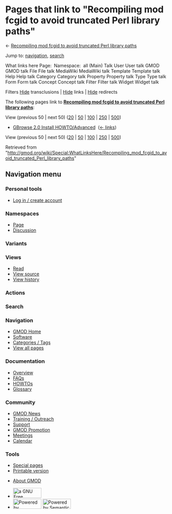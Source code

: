 <div id="mw-page-base" class="noprint">

</div>

<div id="mw-head-base" class="noprint">

</div>

<div id="content" class="mw-body" role="main">

<span id="top"></span>

<div id="mw-js-message" style="display:none;">

</div>



# <span dir="auto">Pages that link to "Recompiling mod fcgid to avoid truncated Perl library paths"</span>

<div id="bodyContent">

<div id="contentSub">

← [Recompiling mod fcgid to avoid truncated Perl library
paths](/wiki/Recompiling_mod_fcgid_to_avoid_truncated_Perl_library_paths "Recompiling mod fcgid to avoid truncated Perl library paths")

</div>

<div id="jump-to-nav" class="mw-jump">

Jump to: [navigation](#mw-navigation), [search](#p-search)

</div>

<div id="mw-content-text">

What links here Page:  Namespace:  all (Main) Talk User User talk GMOD
GMOD talk File File talk MediaWiki MediaWiki talk Template Template talk
Help Help talk Category Category talk Property Property talk Type Type
talk Form Form talk Concept Concept talk Filter Filter talk Widget
Widget talk

Filters
[Hide](/mediawiki/index.php?title=Special:WhatLinksHere/Recompiling_mod_fcgid_to_avoid_truncated_Perl_library_paths&hidetrans=1 "Special:WhatLinksHere/Recompiling mod fcgid to avoid truncated Perl library paths")
transclusions \|
[Hide](/mediawiki/index.php?title=Special:WhatLinksHere/Recompiling_mod_fcgid_to_avoid_truncated_Perl_library_paths&hidelinks=1 "Special:WhatLinksHere/Recompiling mod fcgid to avoid truncated Perl library paths")
links \|
[Hide](/mediawiki/index.php?title=Special:WhatLinksHere/Recompiling_mod_fcgid_to_avoid_truncated_Perl_library_paths&hideredirs=1 "Special:WhatLinksHere/Recompiling mod fcgid to avoid truncated Perl library paths")
redirects

The following pages link to **[Recompiling mod fcgid to avoid truncated
Perl library
paths](/wiki/Recompiling_mod_fcgid_to_avoid_truncated_Perl_library_paths "Recompiling mod fcgid to avoid truncated Perl library paths")**:

View (previous 50 \| next 50)
([20](/mediawiki/index.php?title=Special:WhatLinksHere/Recompiling_mod_fcgid_to_avoid_truncated_Perl_library_paths&limit=20 "Special:WhatLinksHere/Recompiling mod fcgid to avoid truncated Perl library paths")
\|
[50](/mediawiki/index.php?title=Special:WhatLinksHere/Recompiling_mod_fcgid_to_avoid_truncated_Perl_library_paths&limit=50 "Special:WhatLinksHere/Recompiling mod fcgid to avoid truncated Perl library paths")
\|
[100](/mediawiki/index.php?title=Special:WhatLinksHere/Recompiling_mod_fcgid_to_avoid_truncated_Perl_library_paths&limit=100 "Special:WhatLinksHere/Recompiling mod fcgid to avoid truncated Perl library paths")
\|
[250](/mediawiki/index.php?title=Special:WhatLinksHere/Recompiling_mod_fcgid_to_avoid_truncated_Perl_library_paths&limit=250 "Special:WhatLinksHere/Recompiling mod fcgid to avoid truncated Perl library paths")
\|
[500](/mediawiki/index.php?title=Special:WhatLinksHere/Recompiling_mod_fcgid_to_avoid_truncated_Perl_library_paths&limit=500 "Special:WhatLinksHere/Recompiling mod fcgid to avoid truncated Perl library paths"))

- [GBrowse 2.0 Install
  HOWTO/Advanced](/wiki/GBrowse_2.0_Install_HOWTO/Advanced "GBrowse 2.0 Install HOWTO/Advanced")
  ‎ <span class="mw-whatlinkshere-tools">([←
  links](/mediawiki/index.php?title=Special:WhatLinksHere&target=GBrowse+2.0+Install+HOWTO%2FAdvanced "Special:WhatLinksHere"))</span>

View (previous 50 \| next 50)
([20](/mediawiki/index.php?title=Special:WhatLinksHere/Recompiling_mod_fcgid_to_avoid_truncated_Perl_library_paths&limit=20 "Special:WhatLinksHere/Recompiling mod fcgid to avoid truncated Perl library paths")
\|
[50](/mediawiki/index.php?title=Special:WhatLinksHere/Recompiling_mod_fcgid_to_avoid_truncated_Perl_library_paths&limit=50 "Special:WhatLinksHere/Recompiling mod fcgid to avoid truncated Perl library paths")
\|
[100](/mediawiki/index.php?title=Special:WhatLinksHere/Recompiling_mod_fcgid_to_avoid_truncated_Perl_library_paths&limit=100 "Special:WhatLinksHere/Recompiling mod fcgid to avoid truncated Perl library paths")
\|
[250](/mediawiki/index.php?title=Special:WhatLinksHere/Recompiling_mod_fcgid_to_avoid_truncated_Perl_library_paths&limit=250 "Special:WhatLinksHere/Recompiling mod fcgid to avoid truncated Perl library paths")
\|
[500](/mediawiki/index.php?title=Special:WhatLinksHere/Recompiling_mod_fcgid_to_avoid_truncated_Perl_library_paths&limit=500 "Special:WhatLinksHere/Recompiling mod fcgid to avoid truncated Perl library paths"))

</div>

<div class="printfooter">

Retrieved from
"<http://gmod.org/wiki/Special:WhatLinksHere/Recompiling_mod_fcgid_to_avoid_truncated_Perl_library_paths>"

</div>

<div id="catlinks" class="catlinks catlinks-allhidden">

</div>

<div class="visualClear">

</div>

</div>

</div>

<div id="mw-navigation">

## Navigation menu

<div id="mw-head">

<div id="p-personal" role="navigation"
aria-labelledby="p-personal-label">

### Personal tools

- <span id="pt-login"><a
  href="/mediawiki/index.php?title=Special:UserLogin&amp;returnto=Special%3AWhatLinksHere%2FRecompiling+mod+fcgid+to+avoid+truncated+Perl+library+paths"
  accesskey="o"
  title="You are encouraged to log in; however, it is not mandatory [o]">Log
  in / create account</a></span>

</div>

<div id="left-navigation">

<div id="p-namespaces" class="vectorTabs" role="navigation"
aria-labelledby="p-namespaces-label">

### Namespaces

- <span id="ca-nstab-main"><a
  href="/wiki/Recompiling_mod_fcgid_to_avoid_truncated_Perl_library_paths"
  accesskey="c" title="View the content page [c]">Page</a></span>
- <span id="ca-talk"><a
  href="/mediawiki/index.php?title=Talk:Recompiling_mod_fcgid_to_avoid_truncated_Perl_library_paths&amp;action=edit&amp;redlink=1"
  accesskey="t"
  title="Discussion about the content page [t]">Discussion</a></span>

</div>

<div id="p-variants" class="vectorMenu emptyPortlet" role="navigation"
aria-labelledby="p-variants-label">

### 

### Variants[](#)

<div class="menu">

</div>

</div>

</div>

<div id="right-navigation">

<div id="p-views" class="vectorTabs" role="navigation"
aria-labelledby="p-views-label">

### Views

- <span id="ca-view">[Read](/wiki/Recompiling_mod_fcgid_to_avoid_truncated_Perl_library_paths)</span>
- <span id="ca-viewsource"><a
  href="/mediawiki/index.php?title=Recompiling_mod_fcgid_to_avoid_truncated_Perl_library_paths&amp;action=edit"
  accesskey="e" title="This page is protected.
  You can view its source [e]">View source</a></span>
- <span id="ca-history"><a
  href="/mediawiki/index.php?title=Recompiling_mod_fcgid_to_avoid_truncated_Perl_library_paths&amp;action=history"
  accesskey="h" title="Past revisions of this page [h]">View history</a></span>

</div>

<div id="p-cactions" class="vectorMenu emptyPortlet" role="navigation"
aria-labelledby="p-cactions-label">

### Actions[](#)

<div class="menu">

</div>

</div>

<div id="p-search" role="search">

### Search

<div id="simpleSearch">

</div>

</div>

</div>

</div>

<div id="mw-panel">

<div id="p-logo" role="banner">

<a href="/wiki/Main_Page"
style="background-image: url(http://gmod.org/images/GMOD-cogs.png);"
title="Visit the main page"></a>

</div>

<div id="p-Navigation" class="portal" role="navigation"
aria-labelledby="p-Navigation-label">

### Navigation

<div class="body">

- <span id="n-GMOD-Home">[GMOD Home](/wiki/Main_Page)</span>
- <span id="n-Software">[Software](/wiki/GMOD_Components)</span>
- <span id="n-Categories-.2F-Tags">[Categories /
  Tags](/wiki/Categories)</span>
- <span id="n-View-all-pages">[View all
  pages](/wiki/Special:AllPages)</span>

</div>

</div>

<div id="p-Documentation" class="portal" role="navigation"
aria-labelledby="p-Documentation-label">

### Documentation

<div class="body">

- <span id="n-Overview">[Overview](/wiki/Overview)</span>
- <span id="n-FAQs">[FAQs](/wiki/Category:FAQ)</span>
- <span id="n-HOWTOs">[HOWTOs](/wiki/Category:HOWTO)</span>
- <span id="n-Glossary">[Glossary](/wiki/Glossary)</span>

</div>

</div>

<div id="p-Community" class="portal" role="navigation"
aria-labelledby="p-Community-label">

### Community

<div class="body">

- <span id="n-GMOD-News">[GMOD News](/wiki/GMOD_News)</span>
- <span id="n-Training-.2F-Outreach">[Training /
  Outreach](/wiki/Training_and_Outreach)</span>
- <span id="n-Support">[Support](/wiki/Support)</span>
- <span id="n-GMOD-Promotion">[GMOD
  Promotion](/wiki/GMOD_Promotion)</span>
- <span id="n-Meetings">[Meetings](/wiki/Meetings)</span>
- <span id="n-Calendar">[Calendar](/wiki/Calendar)</span>

</div>

</div>

<div id="p-tb" class="portal" role="navigation"
aria-labelledby="p-tb-label">

### Tools

<div class="body">

- <span id="t-specialpages"><a href="/wiki/Special:SpecialPages" accesskey="q"
  title="A list of all special pages [q]">Special pages</a></span>
- <span id="t-print"><a
  href="/mediawiki/index.php?title=Special:WhatLinksHere/Recompiling_mod_fcgid_to_avoid_truncated_Perl_library_paths&amp;printable=yes"
  rel="alternate" accesskey="p"
  title="Printable version of this page [p]">Printable version</a></span>

</div>

</div>

</div>

</div>

<div id="footer" role="contentinfo">

- <span id="footer-places-about">[About
  GMOD](/wiki/GMOD:About "GMOD:About")</span>

<!-- -->

- <span id="footer-copyrightico">[<img src="http://www.gnu.org/graphics/gfdl-logo-small.png" width="88"
  height="31" alt="a GNU Free Documentation License" />](http://www.gnu.org/licenses/fdl-1.3.html)</span>
- <span id="footer-poweredbyico">[<img src="/mediawiki/skins/common/images/poweredby_mediawiki_88x31.png"
  width="88" height="31" alt="Powered by MediaWiki" />](//www.mediawiki.org/)
  [<img
  src="/mediawiki/extensions/SemanticMediaWiki/includes/../resources/images/smw_button.png"
  width="88" height="31" alt="Powered by Semantic MediaWiki" />](https://www.semantic-mediawiki.org/wiki/Semantic_MediaWiki)</span>

<div style="clear:both">

</div>

</div>
